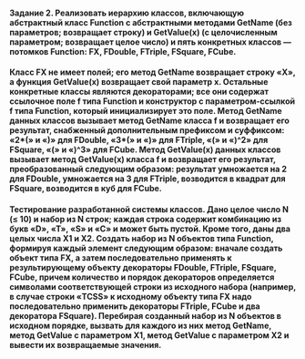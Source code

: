#### Задание 2. Реализовать иерархию классов, включающую абстрактный класс Function с абстрактными методами GetName (без параметров; возвращает строку) и GetValue(x) (с целочисленным параметром; возвращает целое число) и пять конкретных классов — потомков Function: FX, FDouble, FTriple, FSquare, FCube.

#### Класс FX не имеет полей; его метод GetName возвращает строку «X», а функция GetValue(x) возвращает свой параметр x. Остальные конкретные классы являются декораторами; все они содержат ссылочное поле f типа Function и конструктор с параметром-ссылкой f типа Function, который инициализирует это поле. Метод GetName данных классов вызывает метод GetName класса f и возвращает его результат, снабженный дополнительным префиксом и суффиксом: «2*(» и «)» для FDouble, «3*(» и «)» для FTriple, «(» и «)^2» для FSquare, «(» и «)^3» для FCube. Метод GetValue(x) данных классов вызывает метод GetValue(x) класса f и возвращает его результат, преобразованный следующим образом: результат умножается на 2 для FDouble, умножается на 3 для FTriple, возводится в квадрат для FSquare, возводится в куб для FCube.

#### Тестирование разработанной системы классов. Дано целое число N (≤ 10) и набор из N строк; каждая строка содержит комбинацию из букв «D», «T», «S» и «C» и может быть пустой. Кроме того, даны два целых числа X1 и X2. Создать набор из N объектов типа Function, формируя каждый элемент следующим образом: вначале создать объект типа FX, а затем последовательно применять к результирующему объекту декораторы FDouble, FTriple, FSquare, FCube, причем количество и порядок декораторов определяется символами соответствующей строки из исходного набора (например, в случае строки «TCSS» к исходному объекту типа FX надо последовательно применить декораторы FTriple, FCube и два декоратора FSquare). Перебирая созданный набор из N объектов в исходном порядке, вызвать для каждого из них метод GetName, метод GetValue с параметром X1, метод GetValue с параметром X2 и вывести их возвращаемые значения. 